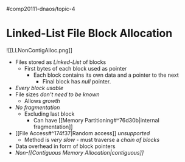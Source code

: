 #comp20111-dnaos/topic-4 
# Linked-List File Block Allocation

![[LLNonContigAlloc.png]]

- Files stored as *Linked-List* of blocks
	- First bytes of each block used as pointer
		- Each block contains its own data and a pointer to the next
			- Final block has *null* pointer.
- *Every block usable*
- File sizes *don't need to be known*
	- Allows *growth*
- *No fragmentation*
	- Excluding last block
		- Can have [[Memory Partitioning#^76d30b|internal fragmentation]]
- [[File Access#^174f37|Random access]] *unsupported*
	- Method is *very slow* - must traverse a *chain of blocks*
- Data overhead in form of block pointers
- *Non-[[Contiguous Memory Allocation|contiguous]]*